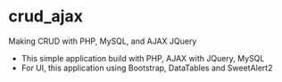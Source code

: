 # crud_ajax
Making CRUD with PHP, MySQL, and AJAX JQuery

- This simple application build with PHP, AJAX with JQuery, MySQL
- For UI, this application using Bootstrap, DataTables and SweetAlert2
